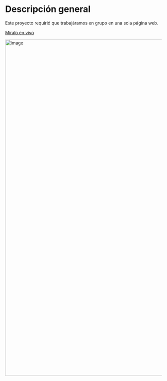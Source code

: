 # Descripción general
Este proyecto requirió que trabajáramos en grupo en una sola página web.

[Míralo en vivo](https://acranefanclub.vercel.app/website/)

<img width="1865" height="1080" alt="image" src="https://github.com/user-attachments/assets/731c701c-9c4f-4d5c-92b6-a16603e70b4b" />
